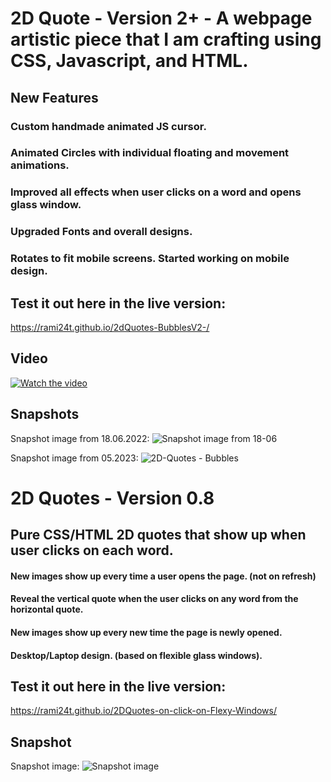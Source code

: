 # 2D Quote - Version 2+ - A webpage artistic piece that I am crafting using CSS, Javascript, and HTML.

## New Features

### Custom handmade animated JS cursor.

### Animated Circles with individual floating and movement animations.

### Improved all effects when user clicks on a word and opens glass window.

### Upgraded Fonts and overall designs.

### Rotates to fit mobile screens. Started working on mobile design.

## Test it out here in the live version:

https://rami24t.github.io/2dQuotes-BubblesV2-/

## Video

[![Watch the video](https://i.imgur.com/vKb2F1B.png)](https://youtu.be/P4K3K-8_mJo)


## Snapshots

Snapshot image from 18.06.2022:
<img title="Snapshot from 18.06" alt="Snapshot  image from 18-06" src="Screenshot from 2022-06-18 18-49-08.png">

Snapshot image from 05.2023:
![2D-Quotes - Bubbles](https://github.com/Rami24t/2dQuotes-BubblesV2-/assets/103028944/e931f14d-b551-44bb-a00d-4c5f4c2050ac)


# 2D Quotes - Version 0.8

## Pure CSS/HTML 2D quotes that show up when user clicks on each word.

#### New images show up every time a user opens the page. (not on refresh)

#### Reveal the vertical quote when the user clicks on any word from the horizontal quote.

#### New images show up every new time the page is newly opened.

#### Desktop/Laptop design. (based on flexible glass windows).

## Test it out here in the live version:

https://rami24t.github.io/2DQuotes-on-click-on-Flexy-Windows/

## Snapshot

Snapshot image:
<img title="Snapshot" alt="Snapshot  image" src="/Screenshot from 2022-06-09 09-43-37.jpg">
